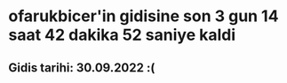 # ofarukbicer'in gidisine son 3 gun 14 saat 42 dakika 52 saniye kaldi

## Gidis tarihi: 30.09.2022 :(